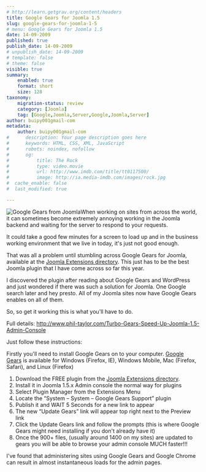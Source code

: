 ```yaml
---
# http://learn.getgrav.org/content/headers
title: Google Gears for Joomla 1.5
slug: google-gears-for-joomla-1-5
# menu: Google Gears for Joomla 1.5
date: 14-09-2009
published: true
publish_date: 14-09-2009
# unpublish_date: 14-09-2009
# template: false
# theme: false
visible: true
summary:
    enabled: true
    format: short
    size: 128
taxonomy:
    migration-status: review
    category: [Joomla]
    tag: [Google,Joomla,Server,Google,Joomla,Server]
author: buipy001gmail-com
metadata:
    author: buipy001gmail-com
#      description: Your page description goes here
#      keywords: HTML, CSS, XML, JavaScript
#      robots: noindex, nofollow
#      og:
#          title: The Rock
#          type: video.movie
#          url: http://www.imdb.com/title/tt0117500/
#          image: http://ia.media-imdb.com/images/rock.jpg
#  cache_enable: false
#  last_modified: true

---
```


![](http://blog.phil-taylor.com/wp-content/uploads/2008/09/gear.png "Google Gears from Joomla")When working on sites from across the world, it can sometimes become extremely annoying working in the Joomla backend and waiting for the server to respond to your requests.

It could take a good few minutes for a screen to load up and in the business working environment that we live in today, it's just not good enough.

That was all a problem until stumbling across Google Gears for Joomla, available at the [Joomla Extensions directory](http://extensions.joomla.org/extensions/administration/admin-add%252dons/6053/details). This just has to be the best Joomla plugin that I have come across so far this year.

I discovered the plugin after reading about Google Gears and WordPress and just wondered if there was such a solution for Joomla. One Google search later and hey presto. All of my Joomla sites now have Google Gears enables on all of them.

So, so get it working this is what you'll have to do.

Full details: <http://www.phil-taylor.com/Turbo-Gears-Speed-Up-Joomla-1.5-Admin-Console>

Just follow these instructions:

Firstly you'll need to install Google Gears on to your computer. [Google Gears](http://gears.google.com/) is available for Windows (Firefox, IE), Windows Mobile, Mac (Firefox, Safari), and Linux (Firefox)

1. Download the FREE plugin from the [Joomla Extensions directory](http://extensions.joomla.org/extensions/administration/admin-add%252dons/6053/details).
2. Install it in Joomla 1.5.x Admin console the normal way for plugins
3. Select Plugin Manager from the Extensions Menu
4. Locate the “System – System – Google Gears Support” plugin
5. Publish it and WAIT 5 Seconds for a new link to appear
6. The new “Update Gears” link will appear top right next to the Preview link
7. Click the Update Gears link and follow the prompts (this is where Google Gears might need installing if you don't already have it)
8. Once the 900+ files, (usually around 1400 on my sites) are updated to gears you will be able to browse your admin console MUCH faster!!!

I've found that administering sites using Google Gears and Google Chrome can result in almost instantaneous loads for the admin pages.